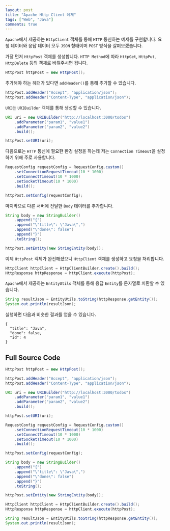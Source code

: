 ```yaml
---
layout: post
title: "Apache Http Client 예제"
tags: ["Web", "Java"]
comments: true
---
```


`Apache`에서 제공하는 `HttpClient` 객체를 통해 `HTTP` 통신하는 예제를 구현합니다. 요청 데이터와 응답 데이터 모두 `JSON` 형태이며 `POST` 방식을 살펴보겠습니다.

가장 먼저 `HttpPost` 객체를 생성합니다. `HTTP Method`에 따라 `HttpGet`, `HttpPut`, `HttpDelete` 등의 객체로 바꿔주시면 됩니다.

```java
HttpPost httpPost = new HttpPost();
```

추가해야 하는 헤더가 있다면 `addHeader()`를 통해 추가할 수 있습니다.

```java
httpPost.addHeader("Accept", "application/json");
httpPost.addHeader("Content-Type", "application/json");
```

`URI`는 `URIBuilder` 객체를 통해 생성할 수 있습니다.

```java
URI uri = new URIBuilder("http://localhost:3000/todos")
    .addParameter("param1", "value1")
    .addParameter("param2", "value2")
    .build();

httpPost.setURI(uri);
```

다음으로는 `HTTP` 통신에 필요한 환경 설정을 하는데 저는 `Connection Timeout`을 설정하기 위해 주로 사용합니다.

```java
RequestConfig requestConfig = RequestConfig.custom()
    .setConnectionRequestTimeout(10 * 1000)
    .setConnectTimeout(10 * 1000)
    .setSocketTimeout(10 * 1000)
    .build();

httpPost.setConfig(requestConfig);
```

마지막으로 다른 서버에 전달한 `Body` 데이터를 추가합니다.

```java
String body = new StringBuilder()
    .append("{")
    .append("\"title\": \"Java\",")
    .append("\"done\": false")
    .append("}")
    .toString();

httpPost.setEntity(new StringEntity(body));
```

이제 `HttpPost` 객체가 완전해졌으니 `HttpClient` 객체를 생성하고 요청을 처리합니다.

```java
HttpClient httpClient = HttpClientBuilder.create().build();
HttpResponse httpResponse = httpClient.execute(httpPost);
```

`Apache`에서 제공하는 `EntityUtils` 객체를 통해 응답 `Entity`를 문자열로 치환할 수 있습니다.

```java
String resultJson = EntityUtils.toString(httpResponse.getEntity());
System.out.println(resultJson);
```

실행하면 다음과 비슷한 결과를 얻을 수 있습니다.

```
{
  "title": "Java",
  "done": false,
  "id": 4
}
```

## Full Source Code

```java
HttpPost httpPost = new HttpPost();

httpPost.addHeader("Accept", "application/json");
httpPost.addHeader("Content-Type", "application/json");

URI uri = new URIBuilder("http://localhost:3000/todos")
    .addParameter("param1", "value1")
    .addParameter("param2", "value2")
    .build();

httpPost.setURI(uri);

RequestConfig requestConfig = RequestConfig.custom()
    .setConnectionRequestTimeout(10 * 1000)
    .setConnectTimeout(10 * 1000)
    .setSocketTimeout(10 * 1000)
    .build();

httpPost.setConfig(requestConfig);

String body = new StringBuilder()
    .append("{")
    .append("\"title\": \"Java\",")
    .append("\"done\": false")
    .append("}")
    .toString();

httpPost.setEntity(new StringEntity(body));

HttpClient httpClient = HttpClientBuilder.create().build();
HttpResponse httpResponse = httpClient.execute(httpPost);

String resultJson = EntityUtils.toString(httpResponse.getEntity());
System.out.println(resultJson);
```
